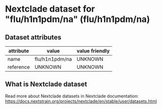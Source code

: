 # Nextclade dataset for "flu/h1n1pdm/na" (flu/h1n1pdm/na)


## Dataset attributes

| attribute            | value                | value friendly                           |
| -------------------- | -------------------- | ---------------------------------------- |
| name                 | flu/h1n1pdm/na       | UNKNOWN                                  |
| reference            | UNKNOWN              | UNKNOWN                                  |


## What is Nextclade dataset

Read more about Nextclade datasets in Nextclade documentation: https://docs.nextstrain.org/projects/nextclade/en/stable/user/datasets.html
